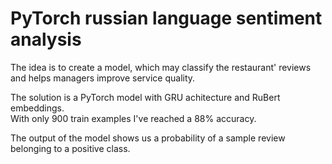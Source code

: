# PyTorch russian language sentiment analysis

The idea is to create a model, which may classify the restaurant' reviews and helps managers improve service quality.   
 
The solution is a PyTorch model with GRU achitecture and RuBert embeddings.   
With only 900 train examples I've reached a 88% accuracy. 

The output of the model shows us a probability of a sample review belonging to a positive class.
